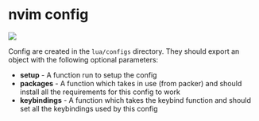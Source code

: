 # nvim config 

![](https://matsu.fi/scientist-vim-meme.png)

Config are created in the `lua/configs` directory. They should export an object with the following optional parameters:

- **setup** - A function run to setup the config
- **packages** - A function which takes in use (from packer) and should install
  	all the requirements for this config to work
- **keybindings** - A function which takes the keybind function and should set
  	all the keybindings used by this config
